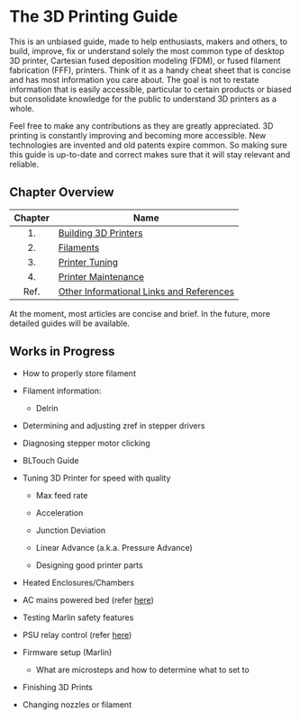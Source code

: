 # The 3D Printing Guide

This is an unbiased guide, made to help enthusiasts, makers and others, to build, improve, fix or understand solely the most common type of desktop 3D printer, Cartesian fused deposition modeling (FDM), or fused filament fabrication (FFF), printers. Think of it as a handy cheat sheet that is concise and has most information you care about. The goal is not to restate information that is easily accessible, particular to certain products or biased but consolidate knowledge for the public to understand 3D printers as a whole.

Feel free to make any contributions as they are greatly appreciated. 3D printing is constantly improving and becoming more accessible. New technologies are invented and old patents expire common. So making sure this guide is up-to-date and correct makes sure that it will stay relevant and reliable.

## Chapter Overview

| Chapter | Name                                                            |
| :-----: | --------------------------------------------------------------- |
|   1.    | [Building 3D Printers](/pages/buildingprinters/README.md)       |
|   2.    | [Filaments](/pages/filaments/README.md)                         |
|   3.    | [Printer Tuning](/pages/tuning/README.md)                       |
|   4.    | [Printer Maintenance](/pages/maintenance/README.md)             |
|  Ref.   | [Other Informational Links and References](/pages/resources.md) |

At the moment, most articles are concise and brief. In the future, more detailed guides will be available.

## Works in Progress

- How to properly store filament
- Filament information:
  - Delrin
- Determining and adjusting zref in stepper drivers
- Diagnosing stepper motor clicking
- BLTouch Guide
- Tuning 3D Printer for speed with quality

  - Max feed rate
  - Acceleration
  - Junction Deviation
  - Linear Advance (a.k.a. Pressure Advance)

  - Designing good printer parts

- Heated Enclosures/Chambers
- AC mains powered bed (refer [here](https://www.youtube.com/watch?v=1VyFejiKkSQ))
- Testing Marlin safety features
- PSU relay control (refer [here](https://www.youtube.com/watch?v=ozCqqlPJ3a0))
- Firmware setup (Marlin)
  - What are microsteps and how to determine what to set to
- Finishing 3D Prints
- Changing nozzles or filament
